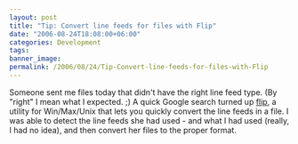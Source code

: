 ```yaml
---
layout: post
title: "Tip: Convert line feeds for files with Flip"
date: "2006-08-24T18:08:00+06:00"
categories: Development 
tags: 
banner_image: 
permalink: /2006/08/24/Tip-Convert-line-feeds-for-files-with-Flip
---
```


Someone sent me files today that didn't have the right line feed type. (By "right" I mean what I expected. ;) A quick Google search turned up <a href="http://ccrma-www.stanford.edu/~craig/utility/flip/">flip</a>, a utility for Win/Max/Unix that lets you quickly convert the line feeds in a file. I was able to detect the line feeds she had used - and what I had used (really, I had no idea), and then convert her files to the proper format.